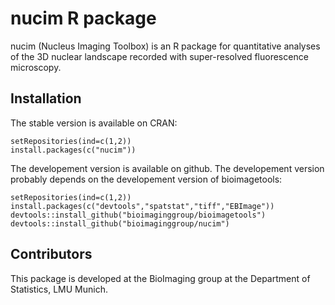 # nucim R package

nucim (Nucleus Imaging Toolbox) is an R package for quantitative analyses of the 3D nuclear landscape recorded with super-resolved fluorescence microscopy.

## Installation 

The stable version is available on CRAN:

    setRepositories(ind=c(1,2))
    install.packages(c("nucim"))

The developement version is available on github. The developement version probably depends on the developement version of bioimagetools:

    setRepositories(ind=c(1,2))
    install.packages(c("devtools","spatstat","tiff","EBImage"))
    devtools::install_github("bioimaginggroup/bioimagetools")
    devtools::install_github("bioimaginggroup/nucim")

## Contributors

This package is developed at the BioImaging group at the Department of Statistics, LMU Munich.